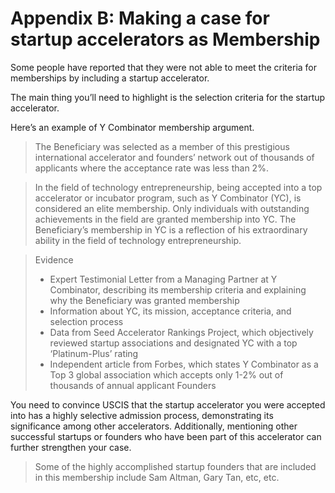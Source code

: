 # Appendix B: Making a case for startup accelerators as Membership

Some people have reported that they were not able to meet the criteria for memberships by including a startup accelerator.

The main thing you’ll need to highlight is the selection criteria for the startup accelerator.

Here’s an example of Y Combinator membership argument.

> The Beneficiary was selected as a member of this prestigious international accelerator and founders’ network out of thousands of applicants where the acceptance rate was less than 2%.

> In the field of technology entrepreneurship, being accepted into a top accelerator or incubator program, such as Y Combinator (YC), is considered an elite membership. Only individuals with outstanding achievements in the field are granted membership into YC. The Beneficiary’s membership in YC is a reflection of his extraordinary ability in the field of technology entrepreneurship.

> Evidence
>
> * Expert Testimonial Letter from a Managing Partner at Y Combinator, describing its membership criteria and explaining why the Beneficiary was granted membership
> * Information about YC, its mission, acceptance criteria, and selection process
> * Data from Seed Accelerator Rankings Project, which objectively reviewed startup associations and designated YC with a top ‘Platinum-Plus’ rating
> * Independent article from Forbes, which states Y Combinator as a Top 3 global association which accepts only 1-2% out of thousands of annual applicant Founders

You need to convince USCIS that the startup accelerator you were accepted into has a highly selective admission process, demonstrating its significance among other accelerators. Additionally, mentioning other successful startups or founders who have been part of this accelerator can further strengthen your case.

> Some of the highly accomplished startup founders that are included in this membership include Sam Altman, Gary Tan, etc, etc.
